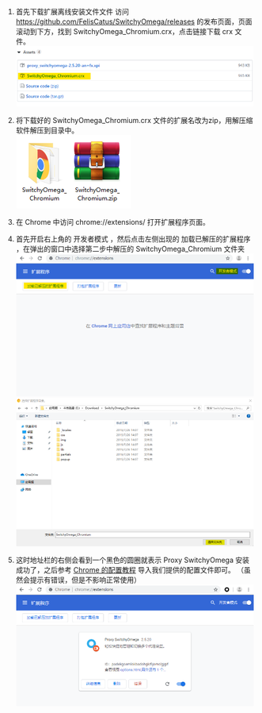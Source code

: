 1. 首先下载扩展离线安装文件文件
访问 https://github.com/FelisCatus/SwitchyOmega/releases 的发布页面，页面滚动到下方，找到 SwitchyOmega_Chromium.crx，点击链接下载 crx 文件。  
![Donwload SwitchyOmega_Chromium.crx](files/images/chrome-crx-dl.png)

2. 将下载好的 SwitchyOmega_Chromium.crx 文件的扩展名改为zip，用解压缩软件解压到目录中。   
![Rename Crx](files/images/chrome-rename-crx.png)

3. 在 Chrome 中访问 chrome://extensions/ 打开扩展程序页面。

4. 首先开启右上角的 开发者模式 ，然后点击左侧出现的 加载已解压的扩展程序 ，在弹出的窗口中选择第二步中解压的 SwitchyOmega_Chromium 文件夹   
![Chrome Extensions Page](files/images/chrome-ext-page.png)  <br />
![load Crx](files/images/chrome-load-crx.png)

5. 这时地址栏的右侧会看到一个黑色的圆圈就表示 Proxy SwitchyOmega 安装成功了，之后参考 [Chrome 的配置教程](7-2-chrome-setup-guide-cn.md) 导入我们提供的配置文件即可。
（虽然会提示有错误，但是不影响正常使用）  
![Load Crx Done](files/images/chrome-load-crx-done.png)
